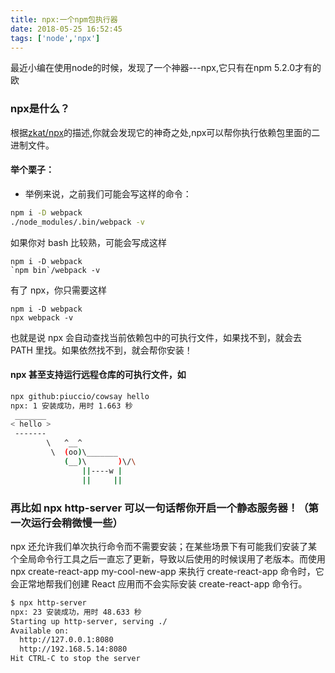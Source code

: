 ```yaml
---
title: npx:一个npm包执行器
date: 2018-05-25 16:52:45
tags: ['node','npx']
---
```

最近小编在使用node的时候，发现了一个神器---npx,它只有在npm 5.2.0才有的欧

### npx是什么？
根据[zkat/npx](https://github.com/zkat/npx)的描述,你就会发现它的神奇之处,npx可以帮你执行依赖包里面的二进制文件。

#### 举个栗子：
- 举例来说，之前我们可能会写这样的命令：

```sh
npm i -D webpack
./node_modules/.bin/webpack -v
```
<!--more-->
如果你对 bash 比较熟，可能会写成这样
```
npm i -D webpack
`npm bin`/webpack -v
```
有了 npx，你只需要这样
```
npm i -D webpack
npx webpack -v
```
也就是说 npx 会自动查找当前依赖包中的可执行文件，如果找不到，就会去 PATH 里找。如果依然找不到，就会帮你安装！

#### npx 甚至支持运行远程仓库的可执行文件，如
```sh
npx github:piuccio/cowsay hello
npx: 1 安装成功，用时 1.663 秒
 _______
< hello >
 -------
        \   ^__^
         \  (oo)\_______
            (__)\       )\/\
                ||----w |
                ||     ||
```
### 再比如 npx http-server 可以一句话帮你开启一个静态服务器！（第一次运行会稍微慢一些）
npx 还允许我们单次执行命令而不需要安装；在某些场景下有可能我们安装了某个全局命令行工具之后一直忘了更新，导致以后使用的时候误用了老版本。而使用 npx create-react-app my-cool-new-app 来执行 create-react-app 命令时，它会正常地帮我们创建 React 应用而不会实际安装 create-react-app 命令行。
```sh
$ npx http-server
npx: 23 安装成功，用时 48.633 秒
Starting up http-server, serving ./
Available on:
  http://127.0.0.1:8080
  http://192.168.5.14:8080
Hit CTRL-C to stop the server
```
